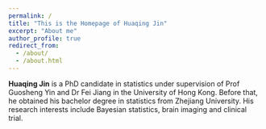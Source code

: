 ```yaml
---
permalink: /
title: "This is the Homepage of Huaqing Jin"
excerpt: "About me"
author_profile: true
redirect_from: 
  - /about/
  - /about.html
---
```




**Huaqing Jin** is a PhD candidate in statistics under supervision of Prof Guosheng Yin and Dr Fei Jiang in the University of Hong Kong.
Before that, he obtained his bachelor degree in statistics from Zhejiang University.
His research interests include Bayesian statistics, brain imaging and clinical trial.